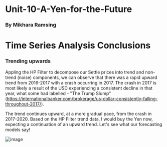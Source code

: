 # Unit-10-A-Yen-for-the-Future

### By Mikhara Ramsing

# Time Series Analysis Conclusions

### Trending upwards
Appling the HP Filter to decompose our Settle prices into trend and non-trend (noise) components, we can observe that there was a rapid upward trend from 2016-2017 with a crash occurring in 2017. The crash in 2017 is most likely a result of the USD experiencing a consistent decline in that year, what some had labelled - "The Trump Slump" (https://internationalbanker.com/brokerage/us-dollar-consistently-falling-throughout-2017/).

The trend continues upward, at a more gradual pace, from the crash in 2017-2020. Based on the HP Filter trend data, I would buy the Yen now, expecting a continuation of an upward trend. Let's see what our forecasting models say!

![image](/Users/mikhararamsing/JupyterProject/Unit-10-A-Yen-for-the-Future/homework/Starter_Code/HPF.png)